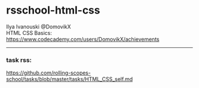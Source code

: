 # rsschool-html-css

Ilya Ivanouski @DomovikX<br>
HTML CSS Basics: https://www.codecademy.com/users/DomovikX/achievements

---
### task rss:
https://github.com/rolling-scopes-school/tasks/blob/master/tasks/HTML_CSS_self.md
